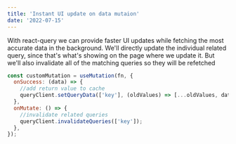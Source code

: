 ```yaml
---
title: 'Instant UI update on data mutaion'
date: '2022-07-15'
---
```


With react-query we can provide faster UI updates while fetching the most accurate data in the background. We'll directly update the individual related query, since that's what's showing on the page where we update it. But we'll also invalidate all of the matching queries so they will be refetched

```javascript
const customMutation = useMutation(fn, {
  onSuccess: (data) => {
    //add return value to cache
    queryClient.setQueryData(['key'], (oldValues) => [...oldValues, data]);
  },
  onMutate: () => {
    //invalidate related queries
    queryClient.invalidateQueries(['key']);
  },
});
```
